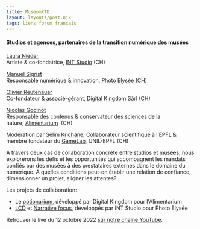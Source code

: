 ```yaml
---
title: MuseumXTD  
layout: layouts/post.njk
tags: liens forum francais
---
```

#### Studios et agences, partenaires de la transition numérique des musées

[Laura Nieder](https://www.linkedin.com/in/lauraperrenoud/?originalSubdomain=ch)  
Artiste & co-fondatrice, [INT Studio](https://www.int.studio/) (CH)

[Manuel Sigrist](https://www.linkedin.com/in/manuel-sigrist-23750528/)  
Responsable numérique & innovation, [Photo Elysée](https://elysee.ch/) (CH)

[Olivier Reutenauer](https://www.linkedin.com/in/olivier-reutenauer-234574a/)  
Co-fondateur & associé-gérant, [Digital Kingdom Sàrl](http://www.digitalkingdom.ch/) (CH)

[Nicolas Godinot](https://www.linkedin.com/in/godinot/)  
Responsable des contenus & conservateur des sciences de la nature, [Alimentarium](https://www.alimentarium.org/fr)  (CH)

Modération par [Selim Krichane](https://www.linkedin.com/in/selim-krichane-44313082/), Collaborateur scientifique à l’EPFL & membre fondateur du [GameLab](https://wp.unil.ch/gamelab/), UNIL-EPFL (CH)  

A travers deux cas de collaboration concrète entre studios et musées, nous explorerons les défis et les opportunités qui accompagnent les mandats confiés par des musées à des prestataires externes dans le domaine du numérique. A quelles conditions peut-on établir une relation de confiance, dimensionner un projet, aligner les attentes?

Les projets de collaboration: 
- Le [potionarium](https://digitalkingdom.ch/2021/08/31/le-potionarium/), développé par Digital Kingdom pour l'Alimentarium
- [LCD](https://www.int.studio/works/lcd-lumina-chroma-data/) et [Narrative focus](https://www.int.studio/works/narrative-focus/), développés par INT Studio pour Photo Elysée
   
Retrouver le live du 12 octobre 2022 [sur notre chaîne YouTube](https://www.youtube.com/channel/UCTZJM5WsXDkH8QgMdACUNyw).  